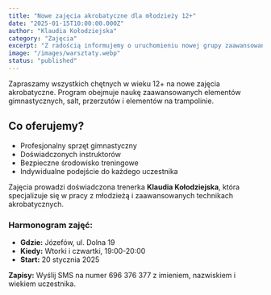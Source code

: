 ```yaml
---
title: "Nowe zajęcia akrobatyczne dla młodzieży 12+"
date: "2025-01-15T10:00:00.000Z"
author: "Klaudia Kołodziejska"
category: "Zajęcia"
excerpt: "Z radością informujemy o uruchomieniu nowej grupy zaawansowanej dla młodzieży powyżej 12 roku życia. Zajęcia będą prowadzone w Józefowie."
image: "/images/warsztaty.webp"
status: "published"
---
```


Zapraszamy wszystkich chętnych w wieku 12+ na nowe zajęcia akrobatyczne. Program obejmuje naukę zaawansowanych elementów gimnastycznych, salt, przerzutów i elementów na trampolinie.

## Co oferujemy?

- Profesjonalny sprzęt gimnastyczny
- Doświadczonych instruktorów
- Bezpieczne środowisko treningowe
- Indywidualne podejście do każdego uczestnika

Zajęcia prowadzi doświadczona trenerka **Klaudia Kołodziejska**, która specjalizuje się w pracy z młodzieżą i zaawansowanych technikach akrobatycznych.

### Harmonogram zajęć:
- **Gdzie:** Józefów, ul. Dolna 19
- **Kiedy:** Wtorki i czwartki, 19:00-20:00
- **Start:** 20 stycznia 2025

**Zapisy:** Wyślij SMS na numer 696 376 377 z imieniem, nazwiskiem i wiekiem uczestnika.
